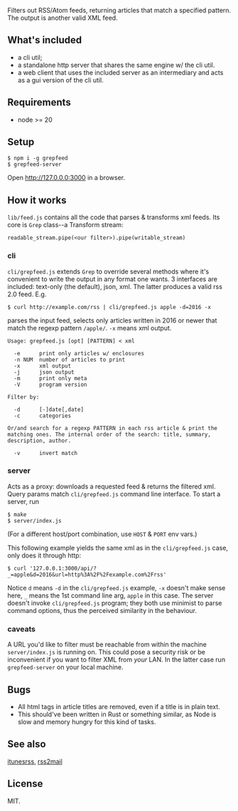 Filters out RSS/Atom feeds, returning articles that match a specified
pattern. The output is another valid XML feed.

## What's included

* a cli util;
* a standalone http server that shares the same engine w/ the cli util.
* a web client that uses the included server as an intermediary and
  acts as a gui version of the cli util.

## Requirements

* node >= 20

## Setup

    $ npm i -g grepfeed
    $ grepfeed-server

Open http://127.0.0.0:3000 in a browser.

## How it works

`lib/feed.js` contains all the code that parses & transforms xml
feeds. Its core is `Grep` class--a Transform stream:

    readable_stream.pipe(<our filter>).pipe(writable_stream)

### cli

`cli/grepfeed.js` extends `Grep` to override several methods where
it's convenient to write the output in any format one wants. 3
interfaces are included: text-only (the default), json, xml. The
latter produces a valid rss 2.0 feed. E.g.

    $ curl http://example.com/rss | cli/grepfeed.js apple -d=2016 -x

parses the input feed, selects only articles written in 2016 or newer
that match the regexp pattern `/apple/`. `-x` means xml output.

~~~
Usage: grepfeed.js [opt] [PATTERN] < xml

  -e      print only articles w/ enclosures
  -n NUM  number of articles to print
  -x      xml output
  -j      json output
  -m      print only meta
  -V      program version

Filter by:

  -d      [-]date[,date]
  -c      categories

Or/and search for a regexp PATTERN in each rss article & print the
matching ones. The internal order of the search: title, summary,
description, author.

  -v      invert match
~~~

### server

Acts as a proxy: downloads a requested feed & returns the filtered
xml. Query params match `cli/grepfeed.js` command line interface. To
start a server, run

    $ make
    $ server/index.js

(For a different host/port combination, use `HOST` & `PORT` env vars.)

This following example yields the same xml as in the `cli/grepfeed.js`
case, only does it through http:

    $ curl '127.0.0.1:3000/api/?_=apple&d=2016&url=http%3A%2F%2Fexample.com%2Frss'

Notice `d` means `-d` in the `cli/grepfeed.js` example, `-x` doesn't make
sense here, `_` means the 1st command line arg, `apple` in this
case. The server doesn't invoke `cli/grepfeed.js` program; they both use
minimist to parse command options, thus the perceived similarity in
the behaviour.

### caveats

A URL you'd like to filter must be reachable from within the machine
`server/index.js` is running on. This could pose a security risk or be
inconvenient if you want to filter XML from *your* LAN. In the latter
case run `grepfeed-server` on your local machine.

## Bugs

* All html tags in article titles are removed, even if a title is in
  plain text.
* This should've been written in Rust or something similar, as Node is
  slow and memory hungry for this kind of tasks.

## See also

[itunesrss](https://github.com/gromnitsky/itunesrss),
[rss2mail](https://github.com/gromnitsky/rss2mail)

## License

MIT.
